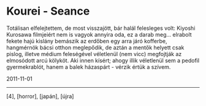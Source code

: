 # Kourei - Seance

Totálisan elfelejtettem, de most visszajött, bár halál felesleges volt: Kiyoshi Kurosawa filmjeiért nem is vagyok annyira oda, ez a darab meg... elrabolt fekete hajú kislány bemászik az erdőben egy arra járó kofferbe, hangmérnök bácsi otthon meglepődik, de aztán a mentők helyett csak pislog, illetve médium feleségével véletlenül (nem vicc) megfojtják az elmosódott arcú kölyköt. Aki innen kísért; ahogy illik véletlenül sem a pedofil gyermekrablót, hanem a balek házaspárt - vérzik értük a szívem.

2011-11-01 

----

[4], [horror], [japán], [újra]